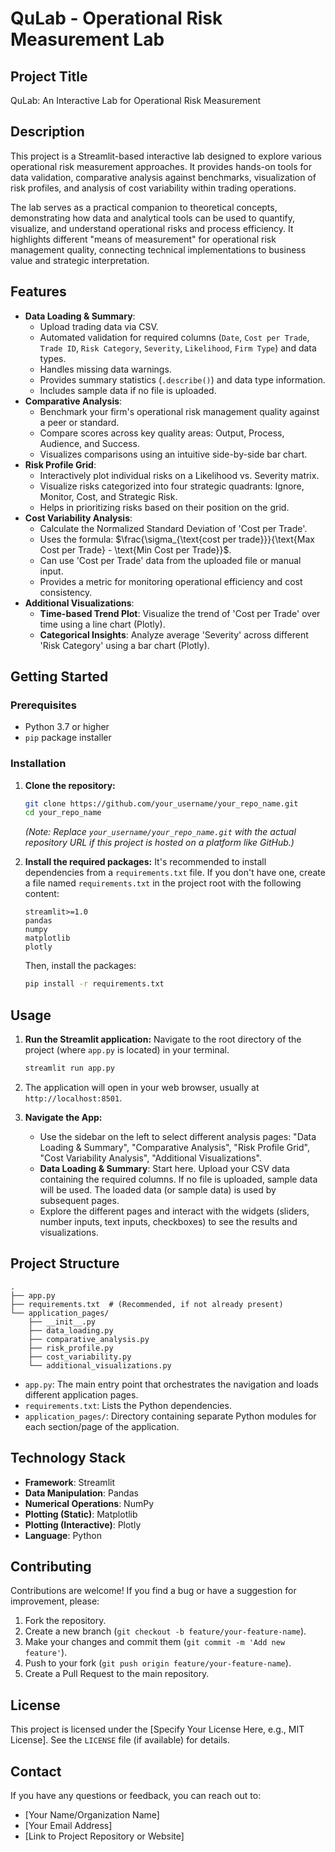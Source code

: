 # QuLab - Operational Risk Measurement Lab

## Project Title

QuLab: An Interactive Lab for Operational Risk Measurement

## Description

This project is a Streamlit-based interactive lab designed to explore various operational risk measurement approaches. It provides hands-on tools for data validation, comparative analysis against benchmarks, visualization of risk profiles, and analysis of cost variability within trading operations.

The lab serves as a practical companion to theoretical concepts, demonstrating how data and analytical tools can be used to quantify, visualize, and understand operational risks and process efficiency. It highlights different "means of measurement" for operational risk management quality, connecting technical implementations to business value and strategic interpretation.

## Features

*   **Data Loading & Summary**:
    *   Upload trading data via CSV.
    *   Automated validation for required columns (`Date`, `Cost per Trade`, `Trade ID`, `Risk Category`, `Severity`, `Likelihood`, `Firm Type`) and data types.
    *   Handles missing data warnings.
    *   Provides summary statistics (`.describe()`) and data type information.
    *   Includes sample data if no file is uploaded.
*   **Comparative Analysis**:
    *   Benchmark your firm's operational risk management quality against a peer or standard.
    *   Compare scores across key quality areas: Output, Process, Audience, and Success.
    *   Visualizes comparisons using an intuitive side-by-side bar chart.
*   **Risk Profile Grid**:
    *   Interactively plot individual risks on a Likelihood vs. Severity matrix.
    *   Visualize risks categorized into four strategic quadrants: Ignore, Monitor, Cost, and Strategic Risk.
    *   Helps in prioritizing risks based on their position on the grid.
*   **Cost Variability Analysis**:
    *   Calculate the Normalized Standard Deviation of 'Cost per Trade'.
    *   Uses the formula: $\frac{\sigma_{\text{cost per trade}}}{\text{Max Cost per Trade} - \text{Min Cost per Trade}}$.
    *   Can use 'Cost per Trade' data from the uploaded file or manual input.
    *   Provides a metric for monitoring operational efficiency and cost consistency.
*   **Additional Visualizations**:
    *   **Time-based Trend Plot**: Visualize the trend of 'Cost per Trade' over time using a line chart (Plotly).
    *   **Categorical Insights**: Analyze average 'Severity' across different 'Risk Category' using a bar chart (Plotly).

## Getting Started

### Prerequisites

*   Python 3.7 or higher
*   `pip` package installer

### Installation

1.  **Clone the repository:**
    ```bash
    git clone https://github.com/your_username/your_repo_name.git
    cd your_repo_name
    ```
    *(Note: Replace `your_username/your_repo_name.git` with the actual repository URL if this project is hosted on a platform like GitHub.)*

2.  **Install the required packages:**
    It's recommended to install dependencies from a `requirements.txt` file. If you don't have one, create a file named `requirements.txt` in the project root with the following content:
    ```
    streamlit>=1.0
    pandas
    numpy
    matplotlib
    plotly
    ```
    Then, install the packages:
    ```bash
    pip install -r requirements.txt
    ```

## Usage

1.  **Run the Streamlit application:**
    Navigate to the root directory of the project (where `app.py` is located) in your terminal.
    ```bash
    streamlit run app.py
    ```

2.  The application will open in your web browser, usually at `http://localhost:8501`.

3.  **Navigate the App:**
    *   Use the sidebar on the left to select different analysis pages: "Data Loading & Summary", "Comparative Analysis", "Risk Profile Grid", "Cost Variability Analysis", "Additional Visualizations".
    *   **Data Loading & Summary**: Start here. Upload your CSV data containing the required columns. If no file is uploaded, sample data will be used. The loaded data (or sample data) is used by subsequent pages.
    *   Explore the different pages and interact with the widgets (sliders, number inputs, text inputs, checkboxes) to see the results and visualizations.

## Project Structure

```
.
├── app.py
├── requirements.txt  # (Recommended, if not already present)
└── application_pages/
    ├── __init__.py
    ├── data_loading.py
    ├── comparative_analysis.py
    ├── risk_profile.py
    ├── cost_variability.py
    └── additional_visualizations.py
```

*   `app.py`: The main entry point that orchestrates the navigation and loads different application pages.
*   `requirements.txt`: Lists the Python dependencies.
*   `application_pages/`: Directory containing separate Python modules for each section/page of the application.

## Technology Stack

*   **Framework**: Streamlit
*   **Data Manipulation**: Pandas
*   **Numerical Operations**: NumPy
*   **Plotting (Static)**: Matplotlib
*   **Plotting (Interactive)**: Plotly
*   **Language**: Python

## Contributing

Contributions are welcome! If you find a bug or have a suggestion for improvement, please:

1.  Fork the repository.
2.  Create a new branch (`git checkout -b feature/your-feature-name`).
3.  Make your changes and commit them (`git commit -m 'Add new feature'`).
4.  Push to your fork (`git push origin feature/your-feature-name`).
5.  Create a Pull Request to the main repository.

## License

This project is licensed under the [Specify Your License Here, e.g., MIT License]. See the `LICENSE` file (if available) for details.

## Contact

If you have any questions or feedback, you can reach out to:

*   [Your Name/Organization Name]
*   [Your Email Address]
*   [Link to Project Repository or Website]
